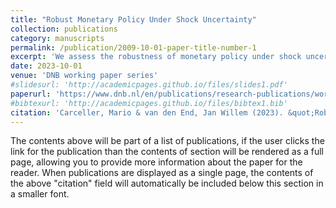 ```yaml
---
title: "Robust Monetary Policy Under Shock Uncertainty"
collection: publications
category: manuscripts
permalink: /publication/2009-10-01-paper-title-number-1
excerpt: 'We assess the robustness of monetary policy under shock uncertainty based on a novel empirical method. Shock uncertainty arises from the inability to observe the output gap in real time, by which the contribution of supply and demand shocks to inflation is unknown. We apply our method in a medium-scale Dynamic Stochastic General Equilibrium (DSGE) model to the recent inflation surge in the US. We find that robust monetary policy aimed at limiting extreme welfare losses under shock uncertainty should neither be too strong nor too mild, given the probability that supply shocks are a dominant driver of economic fluctuations. An overly strong response to inflation in supply driven scenarios is associated with large tail losses due to adverse output dynamics.'
date: 2023-10-01
venue: 'DNB working paper series'
#slidesurl: 'http://academicpages.github.io/files/slides1.pdf'
paperurl: 'https://www.dnb.nl/en/publications/research-publications/working-paper-2023/793-robust-monetary-policy-under-shock-uncertainty/'
#bibtexurl: 'http://academicpages.github.io/files/bibtex1.bib'
citation: 'Carceller, Mario & van den End, Jan Willem (2023). &quot;Robust Monetary Policy Under Shock Uncertainty.&quot; <i> De Nederlandsche Bank Working Paper No. 793</i>.'
---
```

The contents above will be part of a list of publications, if the user clicks the link for the publication than the contents of section will be rendered as a full page, allowing you to provide more information about the paper for the reader. When publications are displayed as a single page, the contents of the above "citation" field will automatically be included below this section in a smaller font.
